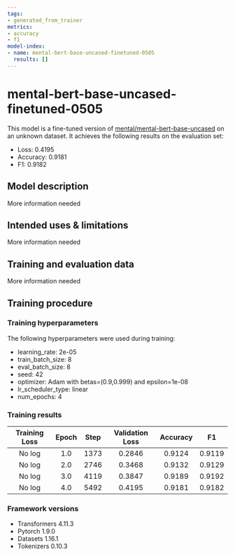 ```yaml
---
tags:
- generated_from_trainer
metrics:
- accuracy
- f1
model-index:
- name: mental-bert-base-uncased-finetuned-0505
  results: []
---
```


<!-- This model card has been generated automatically according to the information the Trainer had access to. You
should probably proofread and complete it, then remove this comment. -->

# mental-bert-base-uncased-finetuned-0505

This model is a fine-tuned version of [mental/mental-bert-base-uncased](https://huggingface.co/mental/mental-bert-base-uncased) on an unknown dataset.
It achieves the following results on the evaluation set:
- Loss: 0.4195
- Accuracy: 0.9181
- F1: 0.9182

## Model description

More information needed

## Intended uses & limitations

More information needed

## Training and evaluation data

More information needed

## Training procedure

### Training hyperparameters

The following hyperparameters were used during training:
- learning_rate: 2e-05
- train_batch_size: 8
- eval_batch_size: 8
- seed: 42
- optimizer: Adam with betas=(0.9,0.999) and epsilon=1e-08
- lr_scheduler_type: linear
- num_epochs: 4

### Training results

| Training Loss | Epoch | Step | Validation Loss | Accuracy | F1     |
|:-------------:|:-----:|:----:|:---------------:|:--------:|:------:|
| No log        | 1.0   | 1373 | 0.2846          | 0.9124   | 0.9119 |
| No log        | 2.0   | 2746 | 0.3468          | 0.9132   | 0.9129 |
| No log        | 3.0   | 4119 | 0.3847          | 0.9189   | 0.9192 |
| No log        | 4.0   | 5492 | 0.4195          | 0.9181   | 0.9182 |


### Framework versions

- Transformers 4.11.3
- Pytorch 1.9.0
- Datasets 1.16.1
- Tokenizers 0.10.3

